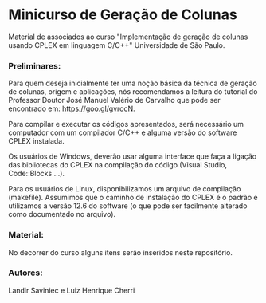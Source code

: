 # Minicurso de Geração de Colunas

Material de associados ao curso "Implementação de geração de colunas usando CPLEX em linguagem C/C++"
Universidade de São Paulo.

### Preliminares:

Para quem deseja inicialmente ter uma noção básica da técnica de geração de colunas, origem e aplicações, nós recomendamos a leitura do tutorial do Professor Doutor José Manuel Valério de Carvalho que pode ser encontrado em: https://goo.gl/gvrocN.

Para compilar e executar os códigos apresentados, será necessário um computador com um compilador C/C++ e alguma versão do software CPLEX instalada.

Os usuários de Windows, deverão usar alguma interface que faça a ligação das bibliotecas do CPLEX na compilação do código (Visual Studio, Code::Blocks ...).

Para os usuários de Linux, disponibilizamos um arquivo de compilação (makefile). Assumimos que o caminho de instalação do CPLEX é o padrão e utilizamos a versão 12.6 do software (o que pode ser facilmente alterado como documentado no arquivo).

### Material:

No decorrer do curso alguns itens serão inseridos neste repositório.




### Autores: 
Landir Saviniec e Luiz Henrique Cherri
